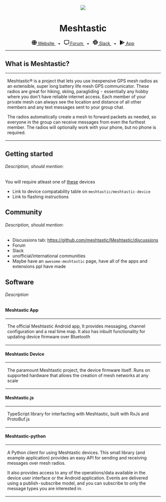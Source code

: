 <!-- markdownlint-disable MD033 -->
<!-- markdownlint-disable MD041 -->

<div align="center">
  <img src="https://raw.githubusercontent.com/meshtastic/meshtastic-design/4463325bedef20be5655c91c80d1cd32a625f3ff/logo/svg/Mesh_Logo_Dynamic.svg" width="256">
  <h1>Meshtastic</h1>
<span>
  <a href="https://www.meshtastic.org">
    <img src="assets/globe.svg" width="16" />
    Website
  </a>
  <span>&nbsp;&nbsp;•&nbsp;&nbsp;</span>
  <a href="https://meshtastic.discourse.group">
    <img src="assets/comment-alt.svg" width="16" />
    Forum
  </a>
  <span>&nbsp;&nbsp;•&nbsp;&nbsp;</span>
  <a href="https://meshtasticdev.slack.com">
    <img src="assets/slack.svg" width="16" />
    Slack
  </a>
  <span>&nbsp;&nbsp;•&nbsp;&nbsp;</span>
  <a href="https://play.google.com/store/apps/details?id=com.geeksville.mesh">
    <img src="assets/google-play.svg" width="16" />
    App
  </a>
  </span>
  <br />



  <hr />

</div>

## What is Meshtastic?

<table>
<tr>
<td>
<p>
Meshtastic® is a project that lets you use inexpensive GPS mesh radios as an extensible, super long battery life mesh GPS communicator. These radios are great for hiking, skiing, paragliding - essentially any hobby where you don't have reliable internet access. Each member of your private mesh can always see the location and distance of all other members and any text messages sent to your group chat.
</p>
<p>
The radios automatically create a mesh to forward packets as needed, so everyone in the group can receive messages from even the furthest member. The radios will optionally work with your phone, but no phone is required.
</p>
</td>
</tr>
</table>

## Getting started

###### Description, should mention:

You will require atleast one of [these](https://github.com/meshtastic/meshtastic-device#supported-hardware) devices

* Link to device compatability table on `meshtastic/meshtastic-device`
* Link to flashing instructions

## Community

###### Description, should mention:

* Discussions tab: https://github.com/meshtastic/Meshtastic/discussions
* Forum
* Slack
* unofficial/international communities
* Maybe have an `awesome-meshtastic` page, have all of the apps and extensions ppl have made

## Software

###### Description

#### Meshtastic App

<table>
  <tr>
    <td>
      <p>
        The official Meshtastic Android app, It provides messaging, channel configuration and a real time map. It also has inbuilt functionality for updating device firmware over Bluetooth
      </p>
    </td>
  </tr>
</table>




#### Meshtastic Device

<table>
  <tr>
    <td>
      <p>
        The paramount Meshtastic project, the device firmware itself. Runs on supported hardware that allows the creation of mesh networks at any scale
      </p>
    </td>
  </tr>
</table>



#### Meshtastic.js

<table>
  <tr>
    <td>
      <p>
        TypeScript library for interfacting with Meshtastic, built with RxJs and ProtoBuf.js
      </p>
    </td>
  </tr>
</table>


#### Meshtastic-python

<table>
  <tr>
    <td>
      <p>
        A Python client for using Meshtastic devices. This small library (and example application) provides an easy API for sending and receiving messages over mesh radios.
      </p>
      <p>
        It also provides access to any of the operations/data available in the device user interface or the Android application. Events are delivered using a publish-subscribe model, and you can subscribe to only the message types you are interested in.
      </p>
    </td>
  </tr>
</table>

